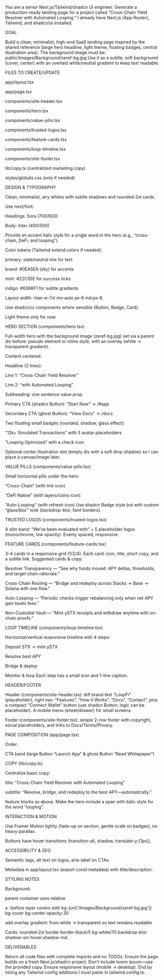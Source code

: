 You are a senior Next.js/Tailwind/shadcn UI engineer. Generate a production-ready landing page for a project called “Cross-Chain Yield Resolver with Automated Looping.” I already have Next.js (App Router), Tailwind, and shadcn/ui installed.

GOAL

Build a clean, minimalist, high-end SaaS landing page inspired by the shared reference (large hero headline, light theme, floating badges, central illustration area). The background image must be:
public/Images/Background/zeref-bg.jpg
Use it as a subtle, soft background (cover, center) with an overlaid white/neutral gradient to keep text readable.

FILES TO CREATE/UPDATE

app/layout.tsx

app/page.tsx

components/site-header.tsx

components/hero.tsx

components/value-pills.tsx

components/trusted-logos.tsx

components/feature-cards.tsx

components/loop-timeline.tsx

components/site-footer.tsx

lib/copy.ts (centralized marketing copy)

styles/globals.css (only if needed)

DESIGN & TYPOGRAPHY

Clean, minimalist, airy whites with subtle shadows and rounded-2xl cards.

Use next/font:

Headings: Sora (700/600)

Body: Inter (400/500)

Provide an accent italic style for a single word in the hero (e.g., “cross-chain, DeFi, and looping”).

Color tokens (Tailwind extend.colors if needed):

primary: slate/neutral mix for text

brand: #0EA5E9 (sky) for accents

mint: #22C55E for success ticks

indigo: #6366F1 for subtle gradients

Layout width: max-w-7xl mx-auto px-6 md:px-8.

Use shadcn/ui components where sensible (Button, Badge, Card).

Light theme only for now.

HERO SECTION (components/hero.tsx)

Full-width hero with the background image (zeref-bg.jpg) set via a parent div before: pseudo element or inline style, with an overlay (white → transparent gradient).

Content centered.

Headline (2 lines):

Line 1: “Cross-Chain Yield Resolver”

Line 2: “with Automated Looping”

Subheading: one sentence value prop.

Primary CTA (shadcn Button): “Start Now” → /#app

Secondary CTA (ghost Button): “View Docs” → /docs

Two floating small badges (rounded, shadow, glass effect):

“12k+ Simulated Transactions” with 3 avatar placeholders

“Looping Optimized” with a check icon

Optional center illustration slot (empty div with a soft drop shadow) so I can place a canvas/image later.

VALUE PILLS (components/value-pills.tsx)

Small horizontal pills under the hero:

“Cross-Chain” (with link icon)

“DeFi Native” (with layers/coins icon)

“Auto-Looping” (with refresh icon)
Use shadcn Badge style but with custom “glass/blur” look (backdrop-blur, faint borders).

TRUSTED LOGOS (components/trusted-logos.tsx)

A slim band: “We’ve been evaluated with” + 5 placeholder logos (monochrome, low opacity). Evenly spaced, responsive.

FEATURE CARDS (components/feature-cards.tsx)

3–4 cards in a responsive grid (1/2/4). Each card: icon, title, short copy, and a subtle link.
Suggested cards & copy:

Resolver Transparency — “See why funds moved: APY deltas, thresholds, and target chain rationale.”

Cross-Chain Routing — “Bridge and redeploy across Stacks → Base → Solana with one flow.”

Auto-Looping — “Periodic checks trigger rebalancing only when net APY gain beats fees.”

Non-Custodial Vault — “Mint ySTX receipts and withdraw anytime with on-chain proofs.”

LOOP TIMELINE (components/loop-timeline.tsx)

Horizontal/vertical responsive timeline with 4 steps:

Deposit STX → mint ySTX

Resolve best APY

Bridge & deploy

Monitor & loop
Each step has a small icon and 1-line caption.

HEADER/FOOTER

Header (components/site-header.tsx): left brand text “LoopFi” (placeholder), right nav: “Features”, “How it Works”, “Docs”, “Contact”, plus a compact “Connect Wallet” button (use shadcn Button; logic can be placeholder). A mobile menu (sheet/drawer) for small screens.

Footer (components/site-footer.tsx): simple 2-row footer with copyright, social placeholders, and links to Docs/Terms/Privacy.

PAGE COMPOSITION (app/page.tsx)

Order:

<SiteHeader />

<Hero />

<ValuePills />

<TrustedLogos />

<FeatureCards />

<LoopTimeline />

CTA band (large Button “Launch App” & ghost Button “Read Whitepaper”)

<SiteFooter />

COPY (lib/copy.ts)

Centralize basic copy:

title: “Cross-Chain Yield Resolver with Automated Looping”

subtitle: “Resolve, bridge, and redeploy to the best APY—automatically.”

feature blurbs as above.
Make the hero include a span with italic style for the word “looping”.

INTERACTION & MOTION

Use Framer Motion lightly (fade-up on section, gentle scale on badges), no heavy parallax.

Buttons have hover transitions (transition-all, shadow, translate-y-[1px]).

ACCESSIBILITY & SEO

Semantic tags, alt text on logos, aria-label on CTAs.

Metadata in app/layout.tsx (export const metadata) with title/description.

STYLING NOTES

Background:

parent container uses relative

a ::before layer covers with bg-[url('/Images/Background/zeref-bg.jpg')] bg-cover bg-center opacity-30

add overlay gradient: from white → transparent so text remains readable

Cards: rounded-2xl border border-black/5 bg-white/70 backdrop-blur shadow-sm hover:shadow-md.

DELIVERABLES

Return all code files with complete imports and no TODOs. Ensure the page builds on a fresh Next.js/shadcn project. Don’t include lorem ipsum—use the provided copy. Ensure responsive layout (mobile → desktop). End by listing any Tailwind config additions I must paste in tailwind.config.ts.